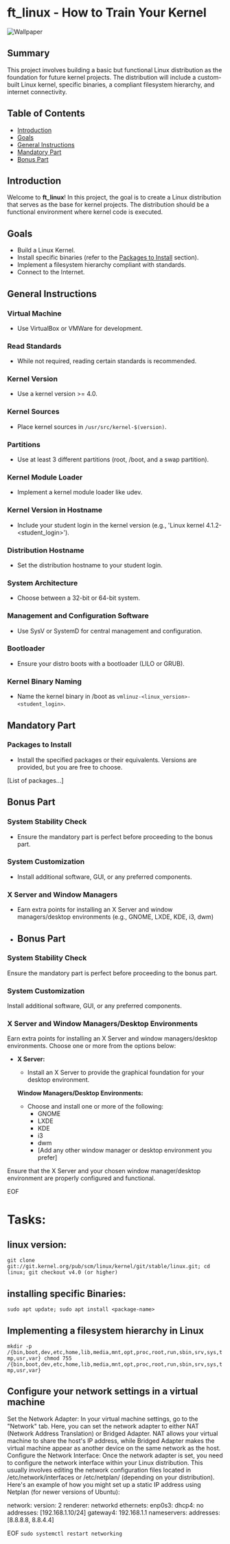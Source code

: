 # ft_linux - How to Train Your Kernel

![Wallpaper](wallpaper.jpg)

## Summary

This project involves building a basic but functional Linux distribution as the foundation for future kernel projects. The distribution will include a custom-built Linux kernel, specific binaries, a compliant filesystem hierarchy, and internet connectivity.

## Table of Contents

- [Introduction](#introduction)
- [Goals](#goals)
- [General Instructions](#general-instructions)
- [Mandatory Part](#mandatory-part)
- [Bonus Part](#bonus-part)

## Introduction

Welcome to **ft_linux**! In this project, the goal is to create a Linux distribution that serves as the base for kernel projects. The distribution should be a functional environment where kernel code is executed.

## Goals

- Build a Linux Kernel.
- Install specific binaries (refer to the [Packages to Install](#mandatory-part) section).
- Implement a filesystem hierarchy compliant with standards.
- Connect to the Internet.

## General Instructions

### Virtual Machine

- Use VirtualBox or VMWare for development.

### Read Standards

- While not required, reading certain standards is recommended.

### Kernel Version

- Use a kernel version >= 4.0.

### Kernel Sources

- Place kernel sources in `/usr/src/kernel-$(version)`.

### Partitions

- Use at least 3 different partitions (root, /boot, and a swap partition).

### Kernel Module Loader

- Implement a kernel module loader like udev.

### Kernel Version in Hostname

- Include your student login in the kernel version (e.g., 'Linux kernel 4.1.2-<student_login>').

### Distribution Hostname

- Set the distribution hostname to your student login.

### System Architecture

- Choose between a 32-bit or 64-bit system.

### Management and Configuration Software

- Use SysV or SystemD for central management and configuration.

### Bootloader

- Ensure your distro boots with a bootloader (LILO or GRUB).

### Kernel Binary Naming

- Name the kernel binary in /boot as `vmlinuz-<linux_version>-<student_login>`.

## Mandatory Part

### Packages to Install

- Install the specified packages or their equivalents. Versions are provided, but you are free to choose.

[List of packages...]

## Bonus Part

### System Stability Check

- Ensure the mandatory part is perfect before proceeding to the bonus part.

### System Customization

- Install additional software, GUI, or any preferred components.

### X Server and Window Managers

- Earn extra points for installing an X Server and window managers/desktop environments (e.g., GNOME, LXDE, KDE, i3, dwm)
- ## Bonus Part

### System Stability Check

Ensure the mandatory part is perfect before proceeding to the bonus part.

### System Customization

Install additional software, GUI, or any preferred components.

### X Server and Window Managers/Desktop Environments

Earn extra points for installing an X Server and window managers/desktop environments. Choose one or more from the options below:

- **X Server:**
  - Install an X Server to provide the graphical foundation for your desktop environment.
  
  **Window Managers/Desktop Environments:**
  - Choose and install one or more of the following:
    - GNOME
    - LXDE
    - KDE
    - i3
    - dwm
    - [Add any other window manager or desktop environment you prefer]

Ensure that the X Server and your chosen window manager/desktop environment are properly configured and functional.

EOF

# Tasks:

## linux version:
`git clone git://git.kernel.org/pub/scm/linux/kernel/git/stable/linux.git;
cd linux;
git checkout v4.0 (or higher)`

## installing specific Binaries:
`sudo apt update;
sudo apt install <package-name>`

## Implementing a filesystem hierarchy in Linux 
`mkdir -p /{bin,boot,dev,etc,home,lib,media,mnt,opt,proc,root,run,sbin,srv,sys,tmp,usr,var}
chmod 755 /{bin,boot,dev,etc,home,lib,media,mnt,opt,proc,root,run,sbin,srv,sys,tmp,usr,var}`

## Configure your network settings in a virtual machine

Set the Network Adapter: In your virtual machine settings, go to the "Network" tab. Here, you can set the network adapter to either NAT (Network Address Translation) or Bridged Adapter. NAT allows your virtual machine to share the host's IP address, while Bridged Adapter makes the virtual machine appear as another device on the same network as the host.
Configure the Network Interface: Once the network adapter is set, you need to configure the network interface within your Linux distribution. This usually involves editing the network configuration files located in /etc/network/interfaces or /etc/netplan/ (depending on your distribution).
Here's an example of how you might set up a static IP address using Netplan (for newer versions of Ubuntu):



network:
 version: 2
 renderer: networkd
 ethernets:
   enp0s3:
     dhcp4: no
     addresses: [192.168.1.10/24]
     gateway4: 192.168.1.1
     nameservers:
       addresses: [8.8.8.8, 8.8.4.4]

EOF
`
sudo systemctl restart networking
`
